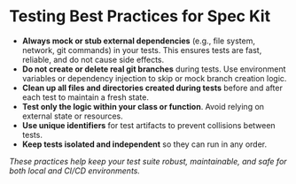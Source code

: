 # Testing Best Practices for Spec Kit

- **Always mock or stub external dependencies** (e.g., file system, network, git commands) in your tests. This ensures tests are fast, reliable, and do not cause side effects.
- **Do not create or delete real git branches** during tests. Use environment variables or dependency injection to skip or mock branch creation logic.
- **Clean up all files and directories created during tests** before and after each test to maintain a fresh state.
- **Test only the logic within your class or function**. Avoid relying on external state or resources.
- **Use unique identifiers** for test artifacts to prevent collisions between tests.
- **Keep tests isolated and independent** so they can run in any order.

_These practices help keep your test suite robust, maintainable, and safe for both local and CI/CD environments._
